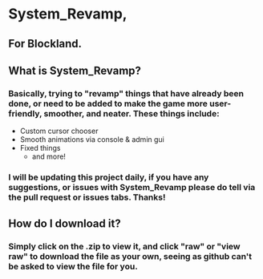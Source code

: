# System_Revamp,
## For Blockland.


## What is System_Revamp?
### Basically, trying to "revamp" things that have already been done, or need to be added to make the game more user-friendly, smoother, and neater. These things include:

* Custom cursor chooser
* Smooth animations via console & admin gui
* Fixed things
    * and more!

### I will be updating this project daily, if you have any suggestions, or issues with System_Revamp please do tell via the pull request or issues tabs. Thanks!


## How do I download it?
### Simply click on the .zip to view it, and click "raw" or "view raw" to download the file as your own, seeing as github can't be asked to view the file for you.